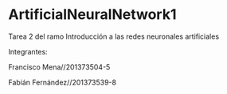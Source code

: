 # ArtificialNeuralNetwork1
Tarea 2 del ramo Introducción a las redes neuronales artificiales

Integrantes:  

Francisco Mena//201373504-5  

Fabián Fernández//201373539-8
